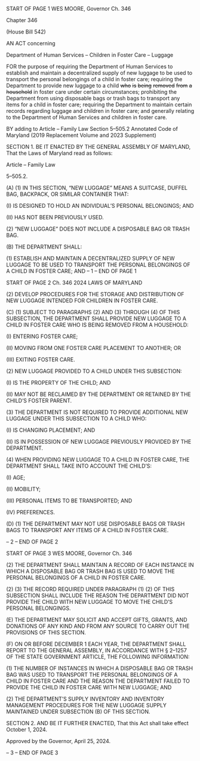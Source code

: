 START OF PAGE 1
WES MOORE, Governor Ch. 346

Chapter 346

(House Bill 542)

AN ACT concerning

Department of Human Services – Children in Foster Care – Luggage

FOR the purpose of requiring the Department of Human Services to establish and maintain
a decentralized supply of new luggage to be used to transport the personal belongings
of a child in foster care; requiring the Department to provide new luggage to a child
~~who~~ ~~is~~ ~~being~~ ~~removed~~ ~~from~~ ~~a~~ ~~household~~ in foster care under certain circumstances;
prohibiting the Department from using disposable bags or trash bags to transport
any items for a child in foster care; requiring the Department to maintain certain
records regarding luggage and children in foster care; and generally relating to the
Department of Human Services and children in foster care.

BY adding to
Article – Family Law
Section 5–505.2
Annotated Code of Maryland
(2019 Replacement Volume and 2023 Supplement)

SECTION 1. BE IT ENACTED BY THE GENERAL ASSEMBLY OF MARYLAND,
That the Laws of Maryland read as follows:

Article – Family Law

5–505.2.

(A) (1) IN THIS SECTION, “NEW LUGGAGE” MEANS A SUITCASE, DUFFEL
BAG, BACKPACK, OR SIMILAR CONTAINER THAT:

(I) IS DESIGNED TO HOLD AN INDIVIDUAL’S PERSONAL
BELONGINGS; AND

(II) HAS NOT BEEN PREVIOUSLY USED.

(2) “NEW LUGGAGE” DOES NOT INCLUDE A DISPOSABLE BAG OR
TRASH BAG.

(B) THE DEPARTMENT SHALL:

(1) ESTABLISH AND MAINTAIN A DECENTRALIZED SUPPLY OF NEW
LUGGAGE TO BE USED TO TRANSPORT THE PERSONAL BELONGINGS OF A CHILD IN
FOSTER CARE; AND
– 1 –
END OF PAGE 1

START OF PAGE 2
Ch. 346 2024 LAWS OF MARYLAND

(2) DEVELOP PROCEDURES FOR THE STORAGE AND DISTRIBUTION OF
NEW LUGGAGE INTENDED FOR CHILDREN IN FOSTER CARE.

(C) (1) SUBJECT TO PARAGRAPHS (2) AND (3) THROUGH (4) OF THIS
SUBSECTION, THE DEPARTMENT SHALL PROVIDE NEW LUGGAGE TO A CHILD IN
FOSTER CARE WHO IS BEING REMOVED FROM A HOUSEHOLD:

(I) ENTERING FOSTER CARE;

(II) MOVING FROM ONE FOSTER CARE PLACEMENT TO
ANOTHER; OR

(III) EXITING FOSTER CARE.

(2) NEW LUGGAGE PROVIDED TO A CHILD UNDER THIS SUBSECTION:

(I) IS THE PROPERTY OF THE CHILD; AND

(II) MAY NOT BE RECLAIMED BY THE DEPARTMENT OR
RETAINED BY THE CHILD’S FOSTER PARENT.

(3) THE DEPARTMENT IS NOT REQUIRED TO PROVIDE ADDITIONAL
NEW LUGGAGE UNDER THIS SUBSECTION TO A CHILD WHO:

(I) IS CHANGING PLACEMENT; AND

(II) IS IN POSSESSION OF NEW LUGGAGE PREVIOUSLY
PROVIDED BY THE DEPARTMENT.

(4) WHEN PROVIDING NEW LUGGAGE TO A CHILD IN FOSTER CARE,
THE DEPARTMENT SHALL TAKE INTO ACCOUNT THE CHILD’S:

(I) AGE;

(II) MOBILITY;

(III) PERSONAL ITEMS TO BE TRANSPORTED; AND

(IV) PREFERENCES.

(D) (1) THE DEPARTMENT MAY NOT USE DISPOSABLE BAGS OR TRASH
BAGS TO TRANSPORT ANY ITEMS OF A CHILD IN FOSTER CARE.

– 2 –
END OF PAGE 2

START OF PAGE 3
WES MOORE, Governor Ch. 346

(2) THE DEPARTMENT SHALL MAINTAIN A RECORD OF EACH
INSTANCE IN WHICH A DISPOSABLE BAG OR TRASH BAG IS USED TO MOVE THE
PERSONAL BELONGINGS OF A CHILD IN FOSTER CARE.

(2) (3) THE RECORD REQUIRED UNDER PARAGRAPH (1) (2) OF
THIS SUBSECTION SHALL INCLUDE THE REASON THE DEPARTMENT DID NOT
PROVIDE THE CHILD WITH NEW LUGGAGE TO MOVE THE CHILD’S PERSONAL
BELONGINGS.

(E) THE DEPARTMENT MAY SOLICIT AND ACCEPT GIFTS, GRANTS, AND
DONATIONS OF ANY KIND AND FROM ANY SOURCE TO CARRY OUT THE PROVISIONS
OF THIS SECTION.

(F) ON OR BEFORE DECEMBER 1 EACH YEAR, THE DEPARTMENT SHALL
REPORT TO THE GENERAL ASSEMBLY, IN ACCORDANCE WITH § 2–1257 OF THE
STATE GOVERNMENT ARTICLE, THE FOLLOWING INFORMATION:

(1) THE NUMBER OF INSTANCES IN WHICH A DISPOSABLE BAG OR
TRASH BAG WAS USED TO TRANSPORT THE PERSONAL BELONGINGS OF A CHILD IN
FOSTER CARE AND THE REASON THE DEPARTMENT FAILED TO PROVIDE THE CHILD
IN FOSTER CARE WITH NEW LUGGAGE; AND

(2) THE DEPARTMENT’S SUPPLY INVENTORY AND INVENTORY
MANAGEMENT PROCEDURES FOR THE NEW LUGGAGE SUPPLY MAINTAINED UNDER
SUBSECTION (B) OF THIS SECTION.

SECTION 2. AND BE IT FURTHER ENACTED, That this Act shall take effect
October 1, 2024.

Approved by the Governor, April 25, 2024.

– 3 –
END OF PAGE 3